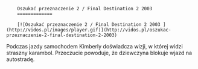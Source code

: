 
        Oszukać przeznaczenie 2 / Final Destination 2 2003 
        =============
        
        [![Oszukać przeznaczenie 2 / Final Destination 2 2003 ](http://vidos.pl/images/player.gif)](http://vidos.pl/oszukac-przeznaczenie-2-final-destination-2-2003)
        
        
 Podczas jazdy samochodem Kimberly doświadcza wizji, w której widzi straszny karambol. Przeczucie powoduje, że dziewczyna blokuje wjazd na autostradę.
    